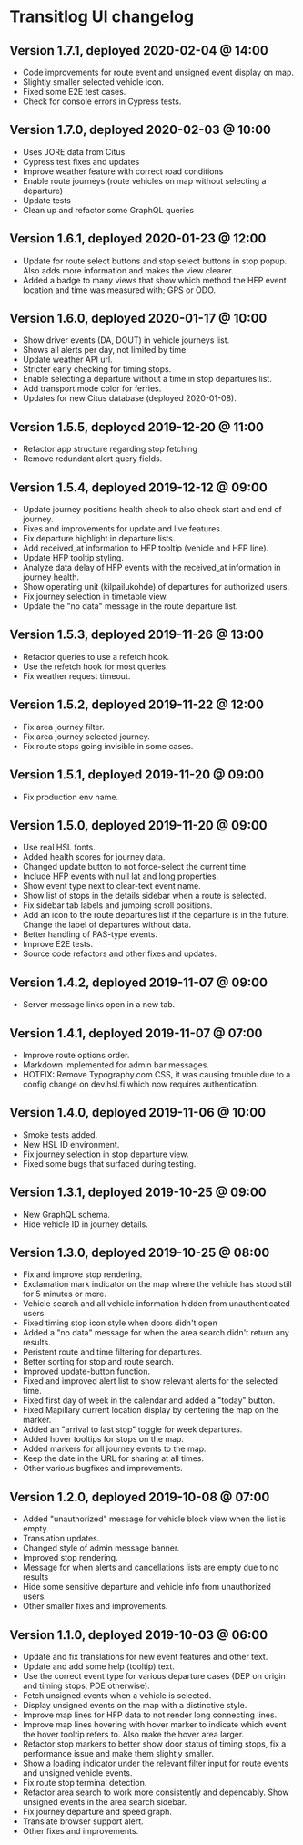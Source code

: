# Transitlog UI changelog

## Version 1.7.1, deployed 2020-02-04 @ 14:00

- Code improvements for route event and unsigned event display on map.
- Slightly smaller selected vehicle icon.
- Fixed some E2E test cases.
- Check for console errors in Cypress tests.

## Version 1.7.0, deployed 2020-02-03 @ 10:00

- Uses JORE data from Citus
- Cypress test fixes and updates
- Improve weather feature with correct road conditions
- Enable route journeys (route vehicles on map without selecting a departure)
- Update tests
- Clean up and refactor some GraphQL queries

## Version 1.6.1, deployed 2020-01-23 @ 12:00

- Update for route select buttons and stop select buttons in stop popup. Also adds more information and makes the view clearer.
- Added a badge to many views that show which method the HFP event location and time was measured with; GPS or ODO.

## Version 1.6.0, deployed 2020-01-17 @ 10:00

- Show driver events (DA, DOUT) in vehicle journeys list.
- Shows all alerts per day, not limited by time.
- Update weather API url.
- Stricter early checking for timing stops.
- Enable selecting a departure without a time in stop departures list.
- Add transport mode color for ferries.
- Updates for new Citus database (deployed 2020-01-08).

## Version 1.5.5, deployed 2019-12-20 @ 11:00

- Refactor app structure regarding stop fetching
- Remove redundant alert query fields.

## Version 1.5.4, deployed 2019-12-12 @ 09:00

- Update journey positions health check to also check start and end of journey.
- Fixes and improvements for update and live features.
- Fix departure highlight in departure lists.
- Add received_at information to HFP tooltip (vehicle and HFP line).
- Update HFP tooltip styling.
- Analyze data delay of HFP events with the received_at information in journey health.
- Show operating unit (kilpailukohde) of departures for authorized users.
- Fix journey selection in timetable view.
- Update the "no data" message in the route departure list.

## Version 1.5.3, deployed 2019-11-26 @ 13:00

- Refactor queries to use a refetch hook.
- Use the refetch hook for most queries.
- Fix weather request timeout.

## Version 1.5.2, deployed 2019-11-22 @ 12:00

- Fix area journey filter.
- Fix area journey selected journey.
- Fix route stops going invisible in some cases.

## Version 1.5.1, deployed 2019-11-20 @ 09:00

- Fix production env name.

## Version 1.5.0, deployed 2019-11-20 @ 09:00

- Use real HSL fonts.
- Added health scores for journey data.
- Changed update button to not force-select the current time.
- Include HFP events with null lat and long properties.
- Show event type next to clear-text event name.
- Show list of stops in the details sidebar when a route is selected.
- Fix sidebar tab labels and jumping scroll positions.
- Add an icon to the route departures list if the departure is in the future. Change the label of departures without data.
- Better handling of PAS-type events.
- Improve E2E tests.
- Source code refactors and other fixes and updates.

## Version 1.4.2, deployed 2019-11-07 @ 09:00

- Server message links open in a new tab.

## Version 1.4.1, deployed 2019-11-07 @ 07:00

- Improve route options order.
- Markdown implemented for admin bar messages.
- HOTFIX: Remove Typography.com CSS, it was causing trouble due to a config change on dev.hsl.fi which now requires authentication.

## Version 1.4.0, deployed 2019-11-06 @ 10:00

- Smoke tests added.
- New HSL ID environment.
- Fix journey selection in stop departure view.
- Fixed some bugs that surfaced during testing.

## Version 1.3.1, deployed 2019-10-25 @ 09:00

- New GraphQL schema.
- Hide vehicle ID in journey details.

## Version 1.3.0, deployed 2019-10-25 @ 08:00

- Fix and improve stop rendering.
- Exclamation mark indicator on the map where the vehicle has stood still for 5 minutes or more.
- Vehicle search and all vehicle information hidden from unauthenticated users.
- Fixed timing stop icon style when doors didn't open
- Added a "no data" message for when the area search didn't return any results.
- Peristent route and time filtering for departures.
- Better sorting for stop and route search.
- Improved update-button function.
- Fixed and improved alert list to show relevant alerts for the selected time.
- Fixed first day of week in the calendar and added a "today" button.
- Fixed Mapillary current location display by centering the map on the marker.
- Added an "arrival to last stop" toggle for week departures.
- Added hover tooltips for stops on the map.
- Added markers for all journey events to the map.
- Keep the date in the URL for sharing at all times.
- Other various bugfixes and improvements.

## Version 1.2.0, deployed 2019-10-08 @ 07:00

- Added "unauthorized" message for vehicle block view when the list is empty.
- Translation updates.
- Changed style of admin message banner.
- Improved stop rendering.
- Message for when alerts and cancellations lists are empty due to no results
- Hide some sensitive departure and vehicle info from unauthorized users.
- Other smaller fixes and improvements.

## Version 1.1.0, deployed 2019-10-03 @ 06:00

- Update and fix translations for new event features and other text.
- Update and add some help (tooltip) text.
- Use the correct event type for various departure cases (DEP on origin and timing stops, PDE otherwise).
- Fetch unsigned events when a vehicle is selected.
- Display unsigned events on the map with a distinctive style.
- Improve map lines for HFP data to not render long connecting lines.
- Improve map lines hovering with hover marker to indicate which event the hover tooltip refers to. Also make the hover area larger.
- Refactor stop markers to better show door status of timing stops, fix a performance issue and make them slightly smaller.
- Show a loading indicator under the relevant filter input for route events and unsigned vehicle events.
- Fix route stop terminal detection.
- Refactor area search to work more consistently and dependably. Show unsigned events in the area search sidebar.
- Fix journey departure and speed graph.
- Translate browser support alert.
- Other fixes and improvements.
